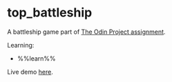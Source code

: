 # top_battleship
A battleship game part of <a href="https://www.theodinproject.com/lessons/node-path-javascript-battleship">The Odin Project assignment</a>.

Learning:
- %%learn%%

Live demo <a href="https://cel8.github.io/top_battleship">here</a>.
